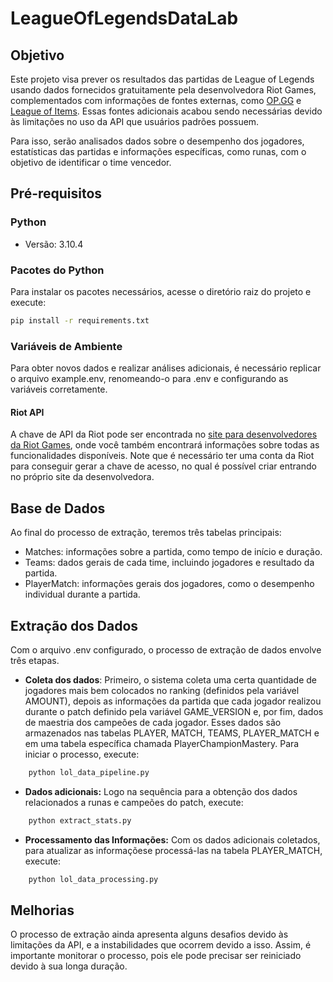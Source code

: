 # LeagueOfLegendsDataLab

## Objetivo

Este projeto visa prever os resultados das partidas de League of Legends usando dados fornecidos gratuitamente pela desenvolvedora Riot Games, complementados com informações de fontes externas, como [OP.GG](https://www.op.gg) e [League of Items](https://leagueofitems.com). Essas fontes adicionais acabou sendo necessárias devido às limitações no uso da API que usuários padrões possuem.

Para isso, serão analisados dados sobre o desempenho dos jogadores, estatísticas das partidas e informações específicas, como runas, com o objetivo de identificar o time vencedor.

## Pré-requisitos

### Python

- Versão: 3.10.4

### Pacotes do Python

Para instalar os pacotes necessários, acesse o diretório raiz do projeto e execute:

```bash
pip install -r requirements.txt
```

### Variáveis de Ambiente

Para obter novos dados e realizar análises adicionais, é necessário replicar o arquivo example.env, renomeando-o para .env e configurando as variáveis corretamente.

#### Riot API

A chave de API da Riot pode ser encontrada no [site para desenvolvedores da Riot Games](https://developer.riotgames.com/), onde você também encontrará informações sobre todas as funcionalidades disponíveis. Note que é necessário ter uma conta da Riot para conseguir gerar a chave de acesso, no qual é possível criar entrando no próprio site da desenvolvedora.

## Base de Dados
Ao final do processo de extração, teremos três tabelas principais:

- Matches: informações sobre a partida, como tempo de início e duração.
- Teams: dados gerais de cada time, incluindo jogadores e resultado da partida.
- PlayerMatch: informações gerais dos jogadores, como o desempenho individual durante a partida.

## Extração dos Dados

Com o arquivo .env configurado, o processo de extração de dados envolve três etapas. 

- **Coleta dos dados**: Primeiro, o sistema coleta uma certa quantidade de jogadores mais bem colocados no ranking (definidos pela variável AMOUNT), depois as informações da partida que cada jogador realizou durante o patch definido pela variável GAME_VERSION e, por fim, dados de maestria dos campeões de cada jogador. Esses dados são armazenados nas tabelas PLAYER, MATCH, TEAMS, PLAYER_MATCH e em uma tabela específica chamada PlayerChampionMastery. Para iniciar o processo, execute:

```bash
    python lol_data_pipeline.py
```

- **Dados adicionais:** Logo na sequência para a obtenção dos dados relacionados a runas e campeões do patch, execute:

```bash
    python extract_stats.py
```

- **Processamento das Informações:** Com os dados adicionais coletados, para atualizar as informaçõese processá-las na tabela PLAYER_MATCH, execute:

```bash
    python lol_data_processing.py
```

## Melhorias

O processo de extração ainda apresenta alguns desafios devido às limitações da API, e a instabilidades que ocorrem devido a isso. Assim, é importante monitorar o processo, pois ele pode precisar ser reiniciado devido à sua longa duração.
